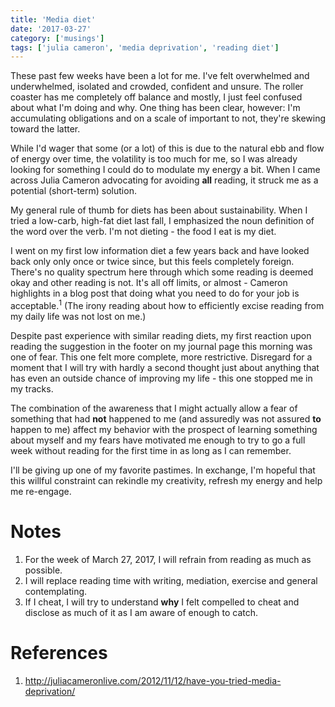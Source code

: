 ```yaml
---
title: 'Media diet'
date: '2017-03-27'
category: ['musings']
tags: ['julia cameron', 'media deprivation', 'reading diet']
---
```


These past few weeks have been a lot for me. I've felt overwhelmed and underwhelmed, isolated and crowded, confident and unsure. The roller coaster has me completely off balance and mostly, I just feel confused about what I'm doing and why. One thing has been clear, however: I'm accumulating obligations and on a scale of important to not, they're skewing toward the latter.

While I'd wager that some (or a lot) of this is due to the natural ebb and flow of energy over time, the volatility is too much for me, so I was already looking for something I could do to modulate my energy a bit. When I came across Julia Cameron advocating for avoiding **all** reading, it struck me as a potential (short-term) solution.

My general rule of thumb for diets has been about sustainability. When I tried a low-carb, high-fat diet last fall, I emphasized the noun definition of the word over the verb. I'm not dieting - the food I eat is my diet.

I went on my first low information diet a few years back and have looked back only only once or twice since, but this feels completely foreign. There's no quality spectrum here through which some reading is deemed okay and other reading is not. It's all off limits, or almost - Cameron highlights in a blog post that doing what you need to do for your job is acceptable.<sup>1</sup> (The irony reading about how to efficiently excise reading from my daily life was not lost on me.)

Despite past experience with similar reading diets, my first reaction upon reading the suggestion in the footer on my journal page this morning was one of fear. This one felt more complete, more restrictive. Disregard for a moment that I will try with hardly a second thought just about anything that has even an outside chance of improving my life - this one stopped me in my tracks.

The combination of the awareness that I might actually allow a fear of something that had **not** happened to me (and assuredly was not assured **to** happen to me) affect my behavior with the prospect of learning something about myself and my fears have motivated me enough to try to go a full week without reading for the first time in as long as I can remember.

I'll be giving up one of my favorite pastimes. In exchange, I'm hopeful that this willful constraint can rekindle my creativity, refresh my energy and help me re-engage.

# Notes
1. For the week of March 27, 2017, I will refrain from reading as much as possible.
2. I will replace reading time with writing, mediation, exercise and general contemplating.
3. If I cheat, I will try to understand **why** I felt compelled to cheat and disclose as much of it as I am aware of enough to catch.

# References
1. http://juliacameronlive.com/2012/11/12/have-you-tried-media-deprivation/